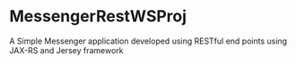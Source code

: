 # MessengerRestWSProj
A Simple Messenger application developed using RESTful end points using JAX-RS and Jersey framework
